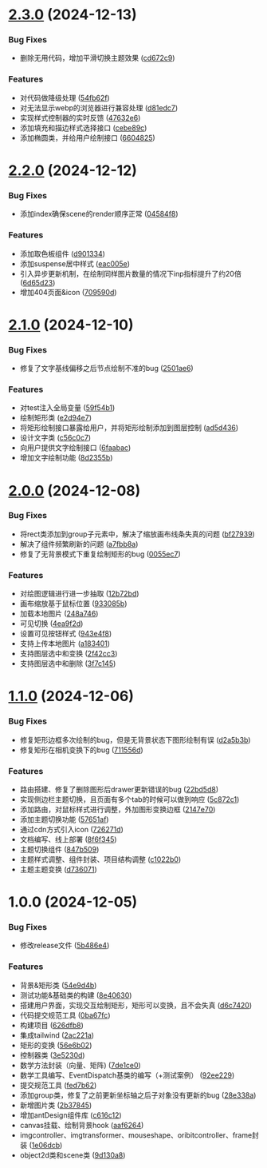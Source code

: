 # [2.3.0](https://github.com/Moqizhongyuan/yzy_geometry/compare/v2.2.0...v2.3.0) (2024-12-13)

### Bug Fixes

- 删除无用代码，增加平滑切换主题效果 ([cd672c9](https://github.com/Moqizhongyuan/yzy_geometry/commit/cd672c94b9f404b0806d7b0adc96c795265a586e))

### Features

- 对代码做降级处理 ([54fb62f](https://github.com/Moqizhongyuan/yzy_geometry/commit/54fb62f1b30d1166a9d58e93acaa7111075bf034))
- 对无法显示webp的浏览器进行兼容处理 ([d81edc7](https://github.com/Moqizhongyuan/yzy_geometry/commit/d81edc71d6c3066ffeb87d2726d0d92e05af5d86))
- 实现样式控制器的实时反馈 ([47632e6](https://github.com/Moqizhongyuan/yzy_geometry/commit/47632e6337db007d5ab0401f0044b2e134ef525d))
- 添加填充和描边样式选择接口 ([cebe89c](https://github.com/Moqizhongyuan/yzy_geometry/commit/cebe89c65bb27f7260da1dc2de824b8a6d3a54db))
- 添加椭圆类，并给用户绘制接口 ([6604825](https://github.com/Moqizhongyuan/yzy_geometry/commit/66048251f43e11cfe4c457ec7adff194a739c01f))

# [2.2.0](https://github.com/Moqizhongyuan/yzy_geometry/compare/v2.1.0...v2.2.0) (2024-12-12)

### Bug Fixes

- 添加index确保scene的render顺序正常 ([04584f8](https://github.com/Moqizhongyuan/yzy_geometry/commit/04584f849af0278bc58b6a784d6442f43442cdc1))

### Features

- 添加取色板组件 ([d901334](https://github.com/Moqizhongyuan/yzy_geometry/commit/d9013349029787e12ce46a3e94b6e265f7bd41a6))
- 添加suspense居中样式 ([eac005e](https://github.com/Moqizhongyuan/yzy_geometry/commit/eac005e99c14d96dbe3301a3ade04ed4e0ed19d7))
- 引入异步更新机制，在绘制同样图片数量的情况下inp指标提升了约20倍 ([6d65d23](https://github.com/Moqizhongyuan/yzy_geometry/commit/6d65d23c74f4ad107a3bade2ca1a28e21a303743))
- 增加404页面&icon ([709590d](https://github.com/Moqizhongyuan/yzy_geometry/commit/709590db61fb96497f12e959666da281bb28b290))

# [2.1.0](https://github.com/Moqizhongyuan/yzy_geometry/compare/v2.0.0...v2.1.0) (2024-12-10)

### Bug Fixes

- 修复了文字基线偏移之后节点绘制不准的bug ([2501ae6](https://github.com/Moqizhongyuan/yzy_geometry/commit/2501ae6e077b458b8428dc6408116482b0759544))

### Features

- 对test注入全局变量 ([59f54b1](https://github.com/Moqizhongyuan/yzy_geometry/commit/59f54b14e8b65fe56ce0e9e8dedfe9e8fef3b7b0))
- 绘制矩形类 ([e2d94e7](https://github.com/Moqizhongyuan/yzy_geometry/commit/e2d94e7113ba2746b07e07dd99e41847ff819bcc))
- 将矩形绘制接口暴露给用户，并将矩形绘制添加到图层控制 ([ad5d436](https://github.com/Moqizhongyuan/yzy_geometry/commit/ad5d436bc2398378d5a255f2d0df7a52b1d96b09))
- 设计文字类 ([c56c0c7](https://github.com/Moqizhongyuan/yzy_geometry/commit/c56c0c7c403c952b4ca680748704b8f51a0bb2ab))
- 向用户提供文字绘制接口 ([6faabac](https://github.com/Moqizhongyuan/yzy_geometry/commit/6faabac2fcc21bfb032925bbcc7507692f4ff196))
- 增加文字绘制功能 ([8d2355b](https://github.com/Moqizhongyuan/yzy_geometry/commit/8d2355b9c94e7b3ee1b89df504268ed8ab8c71da))

# [2.0.0](https://github.com/Moqizhongyuan/yzy_geometry/compare/v1.1.0...v2.0.0) (2024-12-08)

### Bug Fixes

- 将rect类添加到group子元素中，解决了缩放画布线条失真的问题 ([bf27939](https://github.com/Moqizhongyuan/yzy_geometry/commit/bf27939bd47a6cf2e62e0d4b5acece3ac70e725f))
- 解决了组件频繁刷新的问题 ([a7fbb8a](https://github.com/Moqizhongyuan/yzy_geometry/commit/a7fbb8ae175588817b79ffe2081ae89087aafdc3))
- 修复了无背景模式下重复绘制矩形的bug ([0055ec7](https://github.com/Moqizhongyuan/yzy_geometry/commit/0055ec788305e8728db49f4c0f8b15f84b83cefb))

### Features

- 对绘图逻辑进行进一步抽取 ([12b72bd](https://github.com/Moqizhongyuan/yzy_geometry/commit/12b72bd3226de60fcf298d571db5b52ca31972b9))
- 画布缩放基于鼠标位置 ([933085b](https://github.com/Moqizhongyuan/yzy_geometry/commit/933085bccb8c3ab3bfcb49f206d8c967b1ba60f3))
- 加载本地图片 ([248a746](https://github.com/Moqizhongyuan/yzy_geometry/commit/248a74631fb8d1c7b0f74ce4dc37a448478c0789))
- 可见切换 ([4ea9f2d](https://github.com/Moqizhongyuan/yzy_geometry/commit/4ea9f2d3e421d0cc69dbbbf4bbd22747800316b6))
- 设置可见按钮样式 ([943e4f8](https://github.com/Moqizhongyuan/yzy_geometry/commit/943e4f8d45c1d9e56508b149b5ac7ae704701893))
- 支持上传本地图片 ([a183401](https://github.com/Moqizhongyuan/yzy_geometry/commit/a183401f7d2dcbc85465325e18375db179e4cdbd))
- 支持图层选中和变换 ([2f42cc3](https://github.com/Moqizhongyuan/yzy_geometry/commit/2f42cc3f8a4df776b878ae42ed0775154f6d2ad0))
- 支持图层选中和删除 ([3f7c145](https://github.com/Moqizhongyuan/yzy_geometry/commit/3f7c14585993a74ffb95624688045a92fb9a1c58))

# [1.1.0](https://github.com/Moqizhongyuan/yzy_geometry/compare/v1.0.0...v1.1.0) (2024-12-06)

### Bug Fixes

- 修复矩形边框多次绘制的bug，但是无背景状态下图形绘制有误 ([d2a5b3b](https://github.com/Moqizhongyuan/yzy_geometry/commit/d2a5b3b0a3970f0798a238f65a08897e07fd5cea))
- 修复矩形在相机变换下的bug ([711556d](https://github.com/Moqizhongyuan/yzy_geometry/commit/711556df629c52c2d00cbf2a5ebed893954a201b))

### Features

- 路由搭建、修复了删除图形后drawer更新错误的bug ([22bd5d8](https://github.com/Moqizhongyuan/yzy_geometry/commit/22bd5d8971448d787dc65967332d9d86d46fcf27))
- 实现侧边栏主题切换，且页面有多个tab的时候可以做到响应 ([5c872c1](https://github.com/Moqizhongyuan/yzy_geometry/commit/5c872c111c2c1d38683ccadf9d6565b0a6e4fc6c))
- 添加路由，对鼠标样式进行调整，外加图形变换边框 ([2147e70](https://github.com/Moqizhongyuan/yzy_geometry/commit/2147e70345b3d1dafbef2eea3a07df268f2c83d8))
- 添加主题切换功能 ([57651af](https://github.com/Moqizhongyuan/yzy_geometry/commit/57651af0cd9ef23d098fe96ca178afb6e681248c))
- 通过cdn方式引入icon ([726271d](https://github.com/Moqizhongyuan/yzy_geometry/commit/726271d8e7832949d8fb9da463db175559f223c7))
- 文档编写、线上部署 ([8f6f345](https://github.com/Moqizhongyuan/yzy_geometry/commit/8f6f345fb3b36e13b990231da2aca791f471599b))
- 主题切换组件 ([847b509](https://github.com/Moqizhongyuan/yzy_geometry/commit/847b509fd040049e78774b73642a9ba7d11b0aac))
- 主题样式调整、组件封装、项目结构调整 ([c1022b0](https://github.com/Moqizhongyuan/yzy_geometry/commit/c1022b01adfb706a532ad145333f83fa3a5422eb))
- 主题主题变换 ([d736071](https://github.com/Moqizhongyuan/yzy_geometry/commit/d73607151529c881b7996a55f260e7afff9d950a))

# 1.0.0 (2024-12-05)

### Bug Fixes

- 修改release文件 ([5b486e4](https://github.com/Moqizhongyuan/yzy_geometry/commit/5b486e439b23918fddb84b43ccca34bce0f389b8))

### Features

- 背景&矩形类 ([54e9d4b](https://github.com/Moqizhongyuan/yzy_geometry/commit/54e9d4bded2ada1abbcc4b9f435dca16973050bf))
- 测试功能&基础类的构建 ([8e40630](https://github.com/Moqizhongyuan/yzy_geometry/commit/8e40630704f6be8b21c21aca44b79fe1f0ed4735))
- 搭建用户界面，实现交互绘制矩形，矩形可以变换，且不会失真 ([d6c7420](https://github.com/Moqizhongyuan/yzy_geometry/commit/d6c7420826d804baa9d8c0e2c60cd35f868781ca))
- 代码提交规范工具 ([0ba67fc](https://github.com/Moqizhongyuan/yzy_geometry/commit/0ba67fc0497615616d04b0af8be6da0f1e19c544))
- 构建项目 ([626dfb8](https://github.com/Moqizhongyuan/yzy_geometry/commit/626dfb88eb73790614f8fe76478a003c525082f7))
- 集成tailwind ([2ac221a](https://github.com/Moqizhongyuan/yzy_geometry/commit/2ac221a71f03ac30f6d434b1f5e057294c1be477))
- 矩形的变换 ([56e6b02](https://github.com/Moqizhongyuan/yzy_geometry/commit/56e6b02e167908614c38b9eecdc003006eb22638))
- 控制器类 ([3e5230d](https://github.com/Moqizhongyuan/yzy_geometry/commit/3e5230dd6a16db28f0b51c4ff8928db4d885982c))
- 数学方法封装（向量、矩阵) ([7de1ce0](https://github.com/Moqizhongyuan/yzy_geometry/commit/7de1ce03eded91bcd62e9671b2a3d29388d8468b))
- 数学工具编写、EventDispatch基类的编写（+测试案例） ([92ee229](https://github.com/Moqizhongyuan/yzy_geometry/commit/92ee229b3535069a078982ba2adc9531ed86fbba))
- 提交规范工具 ([fed7b62](https://github.com/Moqizhongyuan/yzy_geometry/commit/fed7b62333e961c23d02919e388d609871fd586e))
- 添加group类，修复了之前更新坐标轴之后子对象没有更新的bug ([28e338a](https://github.com/Moqizhongyuan/yzy_geometry/commit/28e338ac409963fece9a4ac4d1f6f39140dcd8ee))
- 新增图片类 ([2b37845](https://github.com/Moqizhongyuan/yzy_geometry/commit/2b378454b0d1751176016601ac4376ed7832bcfa))
- 增加antDesign组件库 ([c616c12](https://github.com/Moqizhongyuan/yzy_geometry/commit/c616c12d505bb57fd9e22d018114df58c64237c1))
- canvas挂载、绘制背景hook ([aaf6264](https://github.com/Moqizhongyuan/yzy_geometry/commit/aaf626407e011b9aa8dde512a62d2e1b3efa15b2))
- imgcontroller、imgtransformer、mouseshape、oribitcontroller、frame封装 ([1e06dcb](https://github.com/Moqizhongyuan/yzy_geometry/commit/1e06dcbc75ee19b1077f037c17f9f18479bf5563))
- object2d类和scene类 ([9d130a8](https://github.com/Moqizhongyuan/yzy_geometry/commit/9d130a808251263cedb81ff384b730b783051740))

